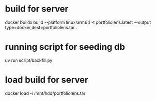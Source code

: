 # build for server
docker buildx build --platform linux/arm64 -t portfoliolens:latest --output type=docker,dest=portfoliolens.tar .

# running script for seeding db
uv run script/backfill.py

# load build for server
docker load -i /mnt/hdd/portfoliolens.tar